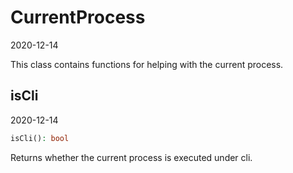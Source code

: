 CurrentProcess
=====================
2020-12-14



This class contains functions for helping with the current process.




isCli
-----------
2020-12-14


```php
isCli(): bool
```
Returns whether the current process is executed under cli.
     


